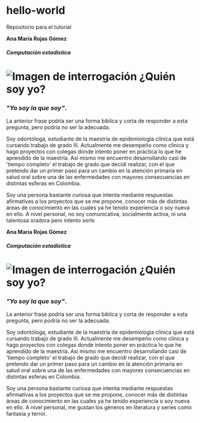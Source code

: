 # hello-world
Repositorio para el tutorial


**Ana María Rojas Gómez** 

##### *Computación estadística*







# ![Imagen de interrogación](https://image.flaticon.com/icons/png/128/30/30234.png) ¿Quién soy yo?



### *"Yo soy la que soy"*.



La anterior frase podría ser una forma biblíca y corta de responder a esta pregunta, pero podría no ser la adecuada.




Soy odontóloga, estudiante de la maestría de epidemiología clínica que está cursando trabajo de grado III. Actualmente me desempeño como clínica y hago proyectos con colegas donde intento poner en práctica lo que he aprendido de la maestría. Así mismo
 me encuentro desarrollando casi de 'tiempo completo' el trabajo de grado que decidí realizar, con el que pretendo dar un primer paso para un cambio en la atención primaria en salud oral sobre una de las enfermedades con mayores consecuencias en distintas esferas
 en Colombia.



Soy una persona bastante curiosa que intenta mediante respuestas afirmativas a los proyectos que se me propone, conocer más de distintas áreas de conocimiento en las cuales ya he tenido experiencia o soy nueva en ello. A nivel personal, no soy comunicativa,
 socialmente activa, ni una talentosa oradora pero intento serlo



**Ana María Rojas Gómez** 

##### *Computación estadística*







# ![Imagen de interrogación](https://image.flaticon.com/icons/png/128/30/30234.png) ¿Quién soy yo?



### *"Yo soy la que soy"*.



La anterior frase podría ser una forma biblíca y corta de responder a esta pregunta, pero podría no ser la adecuada.




Soy odontóloga, estudiante de la maestría de epidemiología clínica que está cursando trabajo de grado III. Actualmente me desempeño como clínica y hago proyectos con colegas donde intento poner en práctica lo que he aprendido de la maestría. Así mismo
 me encuentro desarrollando casi de 'tiempo completo' el trabajo de grado que decidí realizar, con el que pretendo dar un primer paso para un cambio en la atención primaria en salud oral sobre una de las enfermedades con mayores consecuencias en distintas esferas
 en Colombia.



Soy una persona bastante curiosa que intenta mediante respuestas afirmativas a los proyectos que se me propone, conocer más de distintas áreas de conocimiento en las cuales ya he tenido experiencia o soy nueva en ello. A nivel personal, me gustan los géneros en literatura y series como fantasía y terror.
